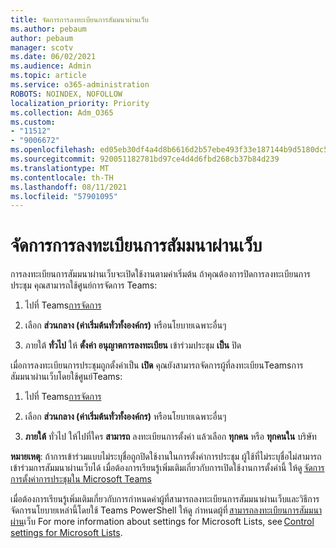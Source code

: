 ```yaml
---
title: จัดการการลงทะเบียนการสัมมนาผ่านเว็บ
ms.author: pebaum
author: pebaum
manager: scotv
ms.date: 06/02/2021
ms.audience: Admin
ms.topic: article
ms.service: o365-administration
ROBOTS: NOINDEX, NOFOLLOW
localization_priority: Priority
ms.collection: Adm_O365
ms.custom:
- "11512"
- "9006672"
ms.openlocfilehash: ed05eb30df4a4d8b6616d2b57ebe493f33e187144b9d5180dc508d7517326c8a
ms.sourcegitcommit: 920051182781bd97ce4d4d6fbd268cb37b84d239
ms.translationtype: MT
ms.contentlocale: th-TH
ms.lasthandoff: 08/11/2021
ms.locfileid: "57901095"
---
```

# <a name="manage-webinar-registration"></a>จัดการการลงทะเบียนการสัมมนาผ่านเว็บ

การลงทะเบียนการสัมมนาผ่านเว็บจะเปิดใช้งานตามค่าเริ่มต้น ถ้าคุณต้องการปิดการลงทะเบียนการประชุม คุณสามารถใช้ศูนย์การจัดการ Teams: 

1. ไปที่ Teams[การจัดการ](https://admin.teams.microsoft.com/policies/meetings) 

2. เลือก **ส่วนกลาง (ค่าเริ่มต้นทั่วทั้งองค์กร)** หรือนโยบายเฉพาะอื่นๆ 

3. ภายใต้ **ทั่วไป** ให้ **ตั้งค่า อนุญาตการลงทะเบียน** เข้าร่วมประชุม **เป็น** ปิด 

เมื่อการลงทะเบียนการประชุมถูกตั้งค่าเป็น **เปิด** คุณยังสามารถจัดการผู้ที่ลงทะเบียนTeamsการสัมมนาผ่านเว็บโดยใช้ศูนย์Teams: 

1. ไปที่ Teams[การจัดการ](https://admin.teams.microsoft.com/policies/meetings) 

2. เลือก **ส่วนกลาง (ค่าเริ่มต้นทั่วทั้งองค์กร)** หรือนโยบายเฉพาะอื่นๆ 

3. **ภายใต้** ทั่วไป ให้ไปที่ใคร **สามารถ** ลงทะเบียนการตั้งค่า แล้วเลือก **ทุกคน** หรือ **ทุกคนใน** บริษัท 

**หมายเหตุ**: ถ้าการเข้าร่วมแบบไม่ระบุชื่อถูกปิดใช้งานในการตั้งค่าการประชุม ผู้ใช้ที่ไม่ระบุชื่อไม่สามารถเข้าร่วมการสัมมนาผ่านเว็บได้ เมื่อต้องการเรียนรู้เพิ่มเติมเกี่ยวกับการเปิดใช้งานการตั้งค่านี้ ให้ดู [จัดการการตั้งค่าการประชุมใน Microsoft Teams](https://docs.microsoft.com/microsoftteams/meeting-settings-in-teams) 

เมื่อต้องการเรียนรู้เพิ่มเติมเกี่ยวกับการกําหนดค่าผู้ที่สามารถลงทะเบียนการสัมมนาผ่านเว็บและวิธีการจัดการนโยบายเหล่านี้โดยใช้ Teams PowerShell ให้ดู กําหนดผู้ที่ [สามารถลงทะเบียนการสัมมนาผ่าน](https://docs.microsoft.com/microsoftteams/set-up-webinars?source=docs#configure-who-can-register-for-webinars)เว็บ For more information about settings for Microsoft Lists, see [Control settings for Microsoft Lists](https://docs.microsoft.com/sharepoint/control-lists). 

 